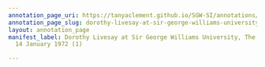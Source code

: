 ```yaml
---
annotation_page_uri: https://tanyaclement.github.io/SGW-SI/annotations/dorothy-livesay-at-sir-george-williams-university-the-poetry-series-14-january-1972-1--canvas-1-introducer.json
annotation_page_slug: dorothy-livesay-at-sir-george-williams-university-the-poetry-series-14-january-1972-1--canvas-1-introducer
layout: annotation_page
manifest_label: Dorothy Livesay at Sir George Williams University, The Poetry Series,
  14 January 1972 (1)

---
```

